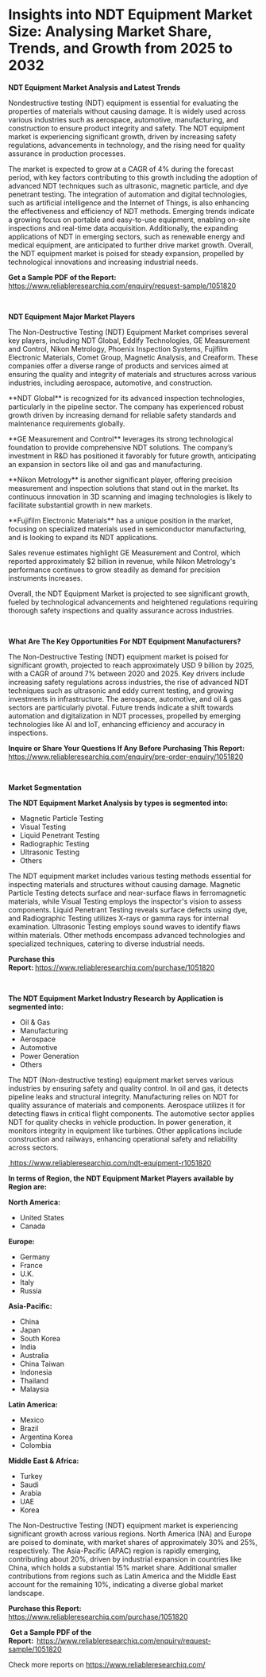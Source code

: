 <p><h1>Insights into NDT Equipment Market Size: Analysing Market Share, Trends, and Growth from 2025 to 2032</h1></p><p><strong>NDT Equipment Market Analysis and Latest Trends</strong></p>
<p><p>Nondestructive testing (NDT) equipment is essential for evaluating the properties of materials without causing damage. It is widely used across various industries such as aerospace, automotive, manufacturing, and construction to ensure product integrity and safety. The NDT equipment market is experiencing significant growth, driven by increasing safety regulations, advancements in technology, and the rising need for quality assurance in production processes.</p><p>The market is expected to grow at a CAGR of 4% during the forecast period, with key factors contributing to this growth including the adoption of advanced NDT techniques such as ultrasonic, magnetic particle, and dye penetrant testing. The integration of automation and digital technologies, such as artificial intelligence and the Internet of Things, is also enhancing the effectiveness and efficiency of NDT methods. Emerging trends indicate a growing focus on portable and easy-to-use equipment, enabling on-site inspections and real-time data acquisition. Additionally, the expanding applications of NDT in emerging sectors, such as renewable energy and medical equipment, are anticipated to further drive market growth. Overall, the NDT equipment market is poised for steady expansion, propelled by technological innovations and increasing industrial needs.</p></p>
<p><strong>Get a Sample PDF of the Report:&nbsp;</strong> <a href="https://www.reliableresearchiq.com/enquiry/request-sample/1051820?utm_campaign=3180&utm_medium=2&utm_source=Github&utm_content=ia&utm_term=08042025&utm_id=ndt-equipment">https://www.reliableresearchiq.com/enquiry/request-sample/1051820</a></p>
<p>&nbsp;</p>
<p><strong>NDT Equipment Major Market Players</strong></p>
<p><p>The Non-Destructive Testing (NDT) Equipment Market comprises several key players, including NDT Global, Eddify Technologies, GE Measurement and Control, Nikon Metrology, Phoenix Inspection Systems, Fujifilm Electronic Materials, Comet Group, Magnetic Analysis, and Creaform. These companies offer a diverse range of products and services aimed at ensuring the quality and integrity of materials and structures across various industries, including aerospace, automotive, and construction.</p><p>**NDT Global** is recognized for its advanced inspection technologies, particularly in the pipeline sector. The company has experienced robust growth driven by increasing demand for reliable safety standards and maintenance requirements globally. </p><p>**GE Measurement and Control** leverages its strong technological foundation to provide comprehensive NDT solutions. The company’s investment in R&D has positioned it favorably for future growth, anticipating an expansion in sectors like oil and gas and manufacturing.</p><p>**Nikon Metrology** is another significant player, offering precision measurement and inspection solutions that stand out in the market. Its continuous innovation in 3D scanning and imaging technologies is likely to facilitate substantial growth in new markets.</p><p>**Fujifilm Electronic Materials** has a unique position in the market, focusing on specialized materials used in semiconductor manufacturing, and is looking to expand its NDT applications.</p><p>Sales revenue estimates highlight GE Measurement and Control, which reported approximately $2 billion in revenue, while Nikon Metrology's performance continues to grow steadily as demand for precision instruments increases.</p><p>Overall, the NDT Equipment Market is projected to see significant growth, fueled by technological advancements and heightened regulations requiring thorough safety inspections and quality assurance across industries.</p></p>
<p>&nbsp;</p>
<p><strong>What Are The Key Opportunities For NDT Equipment Manufacturers?</strong></p>
<p><p>The Non-Destructive Testing (NDT) equipment market is poised for significant growth, projected to reach approximately USD 9 billion by 2025, with a CAGR of around 7% between 2020 and 2025. Key drivers include increasing safety regulations across industries, the rise of advanced NDT techniques such as ultrasonic and eddy current testing, and growing investments in infrastructure. The aerospace, automotive, and oil & gas sectors are particularly pivotal. Future trends indicate a shift towards automation and digitalization in NDT processes, propelled by emerging technologies like AI and IoT, enhancing efficiency and accuracy in inspections.</p></p>
<p><strong>Inquire or Share Your Questions If Any Before Purchasing This Report:</strong> <a href="https://www.reliableresearchiq.com/enquiry/pre-order-enquiry/1051820?utm_campaign=3180&utm_medium=2&utm_source=Github&utm_content=ia&utm_term=08042025&utm_id=ndt-equipment">https://www.reliableresearchiq.com/enquiry/pre-order-enquiry/1051820</a></p>
<p>&nbsp;</p>
<p><strong>Market Segmentation</strong></p>
<p><strong>The NDT Equipment Market Analysis by types is segmented into:</strong></p>
<p><ul><li>Magnetic Particle Testing</li><li>Visual Testing</li><li>Liquid Penetrant Testing</li><li>Radiographic Testing</li><li>Ultrasonic Testing</li><li>Others</li></ul></p>
<p><p>The NDT equipment market includes various testing methods essential for inspecting materials and structures without causing damage. Magnetic Particle Testing detects surface and near-surface flaws in ferromagnetic materials, while Visual Testing employs the inspector's vision to assess components. Liquid Penetrant Testing reveals surface defects using dye, and Radiographic Testing utilizes X-rays or gamma rays for internal examination. Ultrasonic Testing employs sound waves to identify flaws within materials. Other methods encompass advanced technologies and specialized techniques, catering to diverse industrial needs.</p></p>
<p><strong>Purchase this Report:&nbsp;</strong><a href="https://www.reliableresearchiq.com/purchase/1051820?utm_campaign=3180&utm_medium=2&utm_source=Github&utm_content=ia&utm_term=08042025&utm_id=ndt-equipment">https://www.reliableresearchiq.com/purchase/1051820</a></p>
<p>&nbsp;</p>
<p><strong>The NDT Equipment Market Industry Research by Application is segmented into:</strong></p>
<p><ul><li>Oil & Gas</li><li>Manufacturing</li><li>Aerospace</li><li>Automotive</li><li>Power Generation</li><li>Others</li></ul></p>
<p><p>The NDT (Non-destructive testing) equipment market serves various industries by ensuring safety and quality control. In oil and gas, it detects pipeline leaks and structural integrity. Manufacturing relies on NDT for quality assurance of materials and components. Aerospace utilizes it for detecting flaws in critical flight components. The automotive sector applies NDT for quality checks in vehicle production. In power generation, it monitors integrity in equipment like turbines. Other applications include construction and railways, enhancing operational safety and reliability across sectors.</p></p>
<p><a href="https://www.reliableresearchiq.com/ndt-equipment-r1051820?utm_campaign=3180&utm_medium=2&utm_source=Github&utm_content=ia&utm_term=08042025&utm_id=ndt-equipment">&nbsp;https://www.reliableresearchiq.com/ndt-equipment-r1051820</a></p>
<p><strong>In terms of Region, the NDT Equipment Market Players available by Region are:</strong></p>
<p>
    <p> <strong> North America: </strong>
        <ul>
            <li>United States</li>
            <li>Canada</li>
        </ul>
        </p> 
    <p> <strong> Europe: </strong>
        <ul>
            <li>Germany</li>
            <li>France</li>
            <li>U.K.</li>
            <li>Italy</li>
            <li>Russia</li>
        </ul>
        </p> 
    <p> <strong> Asia-Pacific: </strong>
        <ul>
            <li>China</li>
            <li>Japan</li>
            <li>South Korea</li>
            <li>India</li>
            <li>Australia</li>
            <li>China Taiwan</li>
            <li>Indonesia</li>
            <li>Thailand</li>
            <li>Malaysia</li>
        </ul>
        </p> 
    <p> <strong> Latin America: </strong>
        <ul>
            <li>Mexico</li>
            <li>Brazil</li>
            <li>Argentina Korea</li>
            <li>Colombia</li>
        </ul>
        </p> 
    <p> <strong> Middle East & Africa: </strong>
        <ul>
            <li>Turkey</li>
            <li>Saudi</li>
            <li>Arabia</li>
            <li>UAE</li>
            <li>Korea</li>
        </ul>
    </p>
    </p>
<p><p>The Non-Destructive Testing (NDT) equipment market is experiencing significant growth across various regions. North America (NA) and Europe are poised to dominate, with market shares of approximately 30% and 25%, respectively. The Asia-Pacific (APAC) region is rapidly emerging, contributing about 20%, driven by industrial expansion in countries like China, which holds a substantial 15% market share. Additional smaller contributions from regions such as Latin America and the Middle East account for the remaining 10%, indicating a diverse global market landscape.</p></p>
<p><strong>Purchase this Report: </strong><a href="https://www.reliableresearchiq.com/purchase/1051820?utm_campaign=3180&utm_medium=2&utm_source=Github&utm_content=ia&utm_term=08042025&utm_id=ndt-equipment">https://www.reliableresearchiq.com/purchase/1051820</a></p>
<p>&nbsp;<strong>Get a Sample PDF of the Report:&nbsp;&nbsp;</strong><a href="https://www.reliableresearchiq.com/enquiry/request-sample/1051820?utm_campaign=3180&utm_medium=2&utm_source=Github&utm_content=ia&utm_term=08042025&utm_id=ndt-equipment">https://www.reliableresearchiq.com/enquiry/request-sample/1051820</a></p>
<p><strong></strong></p>
<p>Check more reports on <a href="https://www.reliableresearchiq.com/?utm_campaign=3180&utm_medium=2&utm_source=Github&utm_content=ia&utm_term=08042025&utm_id=ndt-equipment">https://www.reliableresearchiq.com/</a></p>